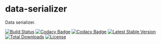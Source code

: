 # data-serializer
Data serializer.

[![Build Status](https://travis-ci.org/tiagosampaio/data-serializer.svg?branch=master)](https://travis-ci.org/tiagosampaio/data-serializer)
[![Codacy Badge](https://api.codacy.com/project/badge/Grade/280301e7a01349c6bf8657c3948eebc2)](https://www.codacy.com/app/tiagoosampaio/data-serializer?utm_source=github.com&amp;utm_medium=referral&amp;utm_content=tiagosampaio/data-serializer&amp;utm_campaign=Badge_Grade)
[![Codacy Badge](https://api.codacy.com/project/badge/Coverage/280301e7a01349c6bf8657c3948eebc2)](https://www.codacy.com/app/tiagoosampaio/data-serializer?utm_source=github.com&utm_medium=referral&utm_content=tiagosampaio/data-serializer&utm_campaign=Badge_Coverage)
[![Latest Stable Version](https://poser.pugx.org/tiagosampaio/data-serializer/v/stable)](https://packagist.org/packages/tiagosampaio/data-serializer)
[![Total Downloads](https://poser.pugx.org/tiagosampaio/data-serializer/downloads)](https://packagist.org/packages/tiagosampaio/data-serializer)
[![License](https://poser.pugx.org/tiagosampaio/data-serializer/license)](https://packagist.org/packages/tiagosampaio/data-serializer)
